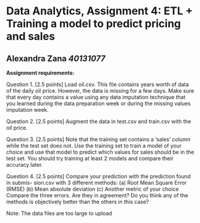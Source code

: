# Data Analytics, Assignment 4: ETL + Training a model to predict pricing and sales
**Alexandra Zana**
***40131077***
-------
**Assignment requirements:**

Question 1. [2.5 points] Load oil.csv. This file contains years worth of data of the daily
oil price. However, the data is missing for a few days. Make sure that every day contains
a value using any data imputation technique that you learned during the data preparation
week or during the missing values imputation week.

Question 2. [2.5 points] Augment the data in test.csv and train.csv with the oil price.

Question 3. [2.5 points] Note that the training set contains a ‘sales’ column while the test
set does not. Use the training set to train a model of your choice and use that model to
predict which values for sales should be in the test set. You should try training at least 2
models and compare their accuracy later.

Question 4. [2.5 points] Compare your prediction with the prediction found in submis-
sion.csv with 3 different methods:
(a) Root Mean Square Error (RMSE)
(b) Mean absolute deviation
(c) Another metric of your choice Compare the three errors. Are they in agreement? Do you
think any of the methods is objectively better than the others in this case?

Note: The data files are too large to upload
